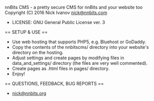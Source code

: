 nnBits CMS - a pretty secure CMS for nnBits and your website too
Copyright (C) 2016 Nick Ivanov <nick@nnbits.com>

* LICENSE: GNU General Public License ver. 3

== SETUP & USE ==
* Use web hosting that supports PHP5, e.g. Bluehost or GoDaddy.
* Copy the contents of the nnbitscms/ directory into your website's directory on the hosting.
* Adjust settings and create pages by modifying files in data_and_settings/ directory (the files are very well commented).
* Create pages as .html files in pages/ directory.
* Enjoy!

== QUESTIONS, FEEDBACK, BUG REPORTS ==
* nick@nnbits.org